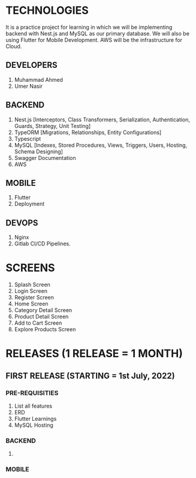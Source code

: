 # TECHNOLOGIES

It is a practice project for learning in which we will be implementing backend with Nest.js and MySQL as our primary database. We will also be using Flutter for Mobile Development. AWS will be the infrastructure for Cloud.

## DEVELOPERS

1. Muhammad Ahmed
2. Umer Nasir

## BACKEND

1. Nest.js [Interceptors, Class Transformers, Serialization, Authentication, Guards, Strategy, Unit Testing]
2. TypeORM [Migrations, Relationships, Entity Configurations]
3. Typescript
4. MySQL [Indexes, Stored Procedures, Views, Triggers, Users, Hosting, Schema Designing]
5. Swagger Documentation
6. AWS

## MOBILE

1. Flutter
2. Deployment

## DEVOPS

1. Nginx
2. Gitlab CI/CD Pipelines.

# SCREENS

1. Splash Screen
2. Login Screen
3. Register Screen
4. Home Screen
5. Category Detail Screen
6. Product Detail Screen
7. Add to Cart Screen
8. Explore Products Screen

# RELEASES (1 RELEASE = 1 MONTH)

## FIRST RELEASE (STARTING = 1st July, 2022)

### PRE-REQUISITIES

1. List all features
2. ERD
3. Flutter Learnings
4. MySQL Hosting

### BACKEND

1.

### MOBILE
